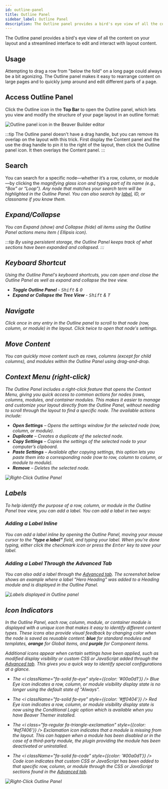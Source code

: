 ```yaml
---
id: outline-panel
title: Outline Panel
sidebar_label: Outline Panel
description: The Outline panel provides a bird's eye view of all the content on your layout and a streamlined interface to edit and interact with layout content.
---
```


The Outline panel provides a bird's eye view of all the content on your layout and a streamlined interface to edit and interact with layout content.

## Usage

Attempting to drag a row from "below the fold" on a long page could always be a bit agonizing. The Outline panel makes it easy to rearrange content on large pages and to quickly jump around and edit different parts of a page.

## Access Outline Panel

Click the Outline icon in the **Top Bar** to open the Outline panel, which lets you view and modify the structure of your page layout in an outline format:

![Outline panel icon in the Beaver Builder editor](/img/beaver-builder/user-interface--outline-panel--1.jpg)

:::tip
The Outline panel doesn't have a drag handle, but you can remove its overlap on the layout with this trick. First display the Content panel and the use the drag handle to pin it to the right of the layout, then click the Outline panel icon. It then overlays the Content panel.
:::

## Search

You can search for a specific node—whether it’s a row, column, or module—by clicking the <i className="fa-solid fa-magnifying-glass" /> magnifying glass icon and typing part of its name (e.g., “Box” or “Loop”). Any node that matches your search term will be highlighted in the Outline Panel. You can also search by [label](#labels), ID, or classname if you know them.

## Expand/Collapse

You can Expand (show) and Collapse (hide) all items using the Outline Panel actions menu item (<i className="fas fa-ellipsis-h"></i> Ellipsis icon).

:::tip
By using persistent storage, the Outline Panel keeps track of what sections have been expanded and collapsed.
:::

## Keyboard Shortcut

Using the Outline Panel's keyboard shortcuts, you can open and close the Outline Panel as well as expand and collapse the tree view.

- **Toggle Outline Panel** - <kbd>Shift</kbd> & <kbd>O</kbd>
- **Expand or Collapse the Tree View** - <kbd>Shift</kbd> & <kbd>T</kbd>

## Navigate

Click once in any entry in the Outline panel to scroll to that node (row, column, or module) in the layout. Click twice to open that node's settings.

## Move Content

You can quickly move content such as rows, columns (except for child columns), and modules within the Outline Panel using drag-and-drop.

## Context Menu _(right-click)_

The Outline Panel includes a right-click feature that opens the Context Menu, giving you quick access to common actions for nodes (rows, columns, modules, and container modules. This makes it easier to manage and customize your layout directly from the Outline Panel, without needing to scroll through the layout to find a specific node. The available actions include:

- **Open Settings** – Opens the settings window for the selected node (row, column, or module).  
- **Duplicate** – Creates a duplicate of the selected node.  
- **Copy Settings** – Copies the settings of the selected node to your computer’s clipboard.  
- **Paste Settings** – Available after copying settings, this option lets you paste them into a corresponding node (row to row, column to column, or module to module).  
- **Remove** – Deletes the selected node.  

![Right-Click Outline Panel](/img/beaver-builder/user-interface--outline-panel--2.jpg)

## Labels

To help identify the purpose of a row, column, or module in the Outline Panel tree view, you can add a label. You can add a label in two ways:

### Adding a Label Inline

You can add a label inline by opening the Outline Panel, moving your mouse cursor to the **"type a label"** field, and typing your label. When you're done typing, either click the <i className="fa-solid fa-check" /> checkmark icon or press the <kbd>Enter</kbd> key to save your label.

### Adding a Label Through the Advanced Tab

You can also add a label through the [Advanced tab](/beaver-builder/layouts/advanced-tab/html-element.md#label). The screenshot below shows an example where a label "Hero Heading" was added to a Heading module and is displayed in the Outline Panel.

![Labels displayed in Outline panel](/img/beaver-builder/user-interface--outline-panel--3.jpg)

## Icon Indicators

In the Outline Panel, each row, column, module, or container module is displayed with a unique icon that makes it easy to identify different content types. These icons also provide visual feedback by changing color when the node is saved as reusable content: **blue** for standard modules and templates, **orange** for Global items, and **purple** for Component items.  

Additional icons appear when certain settings have been applied, such as modified display visibility or custom CSS or JavaScript added through the [Advanced tab](../layouts/advanced-tab/html-element.md). This gives you a quick way to identify special configurations at a glance.

- The <i className="fa-solid fa-eye" style={{color: '#00a0d1'}} /> Blue Eye icon indicates a row, column, or module visibility display state is no longer using the default state of "Always".

- The <i className="fa-solid fa-eye" style={{color: '#ff0404'}} /> Red Eye icon indicates a row, column, or module visibility display state is now using the Conditional Logic option which is available when you have Beaver Themer installed.

- The <i class="fa-regular fa-triangle-exclamation" style={{color: '#af7406'}} /> Exclamation icon indicates that a module is missing from the layout. This can happen when a module has been disabled or in the case of a third-party module, the plugin providing the module has been deactivated or uninstalled.

- The <i className="fa-solid fa-code" style={{color: '#00a0d1'}} /> Code icon indicates that custom CSS or JavaScript has been added to that specific row, column, or module through the CSS or JavaScript sections found in the [Advanced tab](/beaver-builder/layouts/advanced-tab/html-element.md).

![Right-Click Outline Panel](/img/beaver-builder/user-interface--outline-panel--4.jpg)
